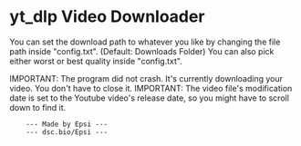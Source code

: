 # yt_dlp Video Downloader

You can set the download path to whatever you like by changing the file path inside "config.txt". (Default: Downloads Folder)
You can also pick either worst or best quality inside "config.txt".

IMPORTANT: The program did not crash. It's currently downloading your video. You don't have to close it.
IMPORTANT: The video file's modification date is set to the Youtube video's release date, so you might have to scroll down to find it.


        --- Made by Epsi ---
        --- dsc.bio/Epsi ---
